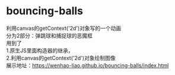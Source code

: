 # bouncing-balls
利用canvas的getContext('2d')对象写的一个动画  
分为2部分：弹跳球和捕捉球的恶魔框  
用到了  
1.原生JS里面构造器的继承，  
2.利用canvas的getContext('2d')对象绘制图像    
展示地址：https://wenhao-liao.github.io/bouncing-balls/index.html
